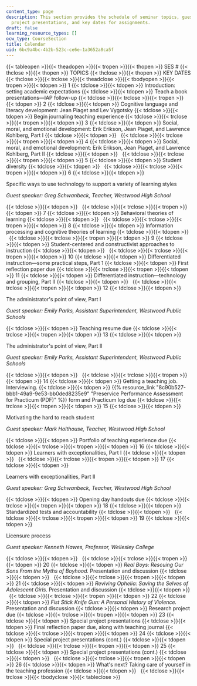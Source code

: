```yaml
---
content_type: page
description: This section provides the schedule of seminar topics, guest speakers,
  project presentations, and key dates for assignments.
draft: false
learning_resource_types: []
ocw_type: CourseSection
title: Calendar
uid: 6bc9a4bc-4b2b-523c-ce6e-1a3652a8ca5f
---
```

{{< tableopen >}}{{< theadopen >}}{{< tropen >}}{{< thopen >}}
SES #
{{< thclose >}}{{< thopen >}}
TOPICS
{{< thclose >}}{{< thopen >}}
KEY DATES
{{< thclose >}}{{< trclose >}}{{< theadclose >}}{{< tbodyopen >}}{{< tropen >}}{{< tdopen >}}
1
{{< tdclose >}}{{< tdopen >}}
Introduction: setting academic expectations
{{< tdclose >}}{{< tdopen >}}
Teach a book presentations—IAP follow-up
{{< tdclose >}}{{< trclose >}}{{< tropen >}}{{< tdopen >}}
2
{{< tdclose >}}{{< tdopen >}}
Cognitive language and literacy development: Jean Piaget and Lev Vygotsky
{{< tdclose >}}{{< tdopen >}}
Begin journaling teaching experience
{{< tdclose >}}{{< trclose >}}{{< tropen >}}{{< tdopen >}}
3
{{< tdclose >}}{{< tdopen >}}
Social, moral, and emotional development: Erik Erikson, Jean Piaget, and Lawrence Kohlberg, Part I
{{< tdclose >}}{{< tdopen >}}
 
{{< tdclose >}}{{< trclose >}}{{< tropen >}}{{< tdopen >}}
4
{{< tdclose >}}{{< tdopen >}}
Social, moral, and emotional development: Erik Erikson, Jean Piaget, and Lawrence Kohlberg, Part II
{{< tdclose >}}{{< tdopen >}}
 
{{< tdclose >}}{{< trclose >}}{{< tropen >}}{{< tdopen >}}
5
{{< tdclose >}}{{< tdopen >}}
Student diversity
{{< tdclose >}}{{< tdopen >}}
 
{{< tdclose >}}{{< trclose >}}{{< tropen >}}{{< tdopen >}}
6
{{< tdclose >}}{{< tdopen >}}

Specific ways to use technology to support a variety of learning styles

*Guest speaker: Greg Schwanbeck, Teacher, Westwood High School*

{{< tdclose >}}{{< tdopen >}}
 
{{< tdclose >}}{{< trclose >}}{{< tropen >}}{{< tdopen >}}
7
{{< tdclose >}}{{< tdopen >}}
Behavioral theories of learning
{{< tdclose >}}{{< tdopen >}}
 
{{< tdclose >}}{{< trclose >}}{{< tropen >}}{{< tdopen >}}
8
{{< tdclose >}}{{< tdopen >}}
Information processing and cognitive theories of learning
{{< tdclose >}}{{< tdopen >}}
 
{{< tdclose >}}{{< trclose >}}{{< tropen >}}{{< tdopen >}}
9
{{< tdclose >}}{{< tdopen >}}
Student-centered and constructivist approaches to instruction
{{< tdclose >}}{{< tdopen >}}
 
{{< tdclose >}}{{< trclose >}}{{< tropen >}}{{< tdopen >}}
10
{{< tdclose >}}{{< tdopen >}}
Differentiated instruction—some practical steps, Part 1
{{< tdclose >}}{{< tdopen >}}
First reflection paper due
{{< tdclose >}}{{< trclose >}}{{< tropen >}}{{< tdopen >}}
11
{{< tdclose >}}{{< tdopen >}}
Differentiated instruction—technology and grouping, Part II
{{< tdclose >}}{{< tdopen >}}
 
{{< tdclose >}}{{< trclose >}}{{< tropen >}}{{< tdopen >}}
12
{{< tdclose >}}{{< tdopen >}}

The administrator's point of view, Part I

*Guest speaker: Emily Parks, Assistant Superintendent, Westwood Public Schools*

{{< tdclose >}}{{< tdopen >}}
Teaching resume due
{{< tdclose >}}{{< trclose >}}{{< tropen >}}{{< tdopen >}}
13
{{< tdclose >}}{{< tdopen >}}

The administrator's point of view, Part II

*Guest speaker: Emily Parks, Assistant Superintendent, Westwood Public Schools*

{{< tdclose >}}{{< tdopen >}}
 
{{< tdclose >}}{{< trclose >}}{{< tropen >}}{{< tdopen >}}
14
{{< tdclose >}}{{< tdopen >}}
Getting a teaching job. Interviewing.
{{< tdclose >}}{{< tdopen >}}
{{% resource_link "8c90b527-bbb1-49a9-9e53-bb0ded8235e9" "Preservice Performance Assessment for Practicum (PDF)" %}} form and Practicum log due
{{< tdclose >}}{{< trclose >}}{{< tropen >}}{{< tdopen >}}
15
{{< tdclose >}}{{< tdopen >}}

Motivating the hard to reach student

*Guest speaker: Mark Holthouse, Teacher, Westwood High School*

{{< tdclose >}}{{< tdopen >}}
Portfolio of teaching experience due
{{< tdclose >}}{{< trclose >}}{{< tropen >}}{{< tdopen >}}
16
{{< tdclose >}}{{< tdopen >}}
Learners with exceptionalities, Part I
{{< tdclose >}}{{< tdopen >}}
 
{{< tdclose >}}{{< trclose >}}{{< tropen >}}{{< tdopen >}}
17
{{< tdclose >}}{{< tdopen >}}

Learners with exceptionalities, Part II

*Guest speaker: Greg Schwanbeck, Teacher, Westwood High School*

{{< tdclose >}}{{< tdopen >}}
Opening day handouts due
{{< tdclose >}}{{< trclose >}}{{< tropen >}}{{< tdopen >}}
18
{{< tdclose >}}{{< tdopen >}}
Standardized tests and accountability
{{< tdclose >}}{{< tdopen >}}
 
{{< tdclose >}}{{< trclose >}}{{< tropen >}}{{< tdopen >}}
19
{{< tdclose >}}{{< tdopen >}}

Licensure process

*Guest speaker: Kenneth Hawes, Professor, Wellesley College*

{{< tdclose >}}{{< tdopen >}}
 
{{< tdclose >}}{{< trclose >}}{{< tropen >}}{{< tdopen >}}
20
{{< tdclose >}}{{< tdopen >}}
*Real Boys: Rescuing Our Sons From the Myths of Boyhood.* Presentation and discussion
{{< tdclose >}}{{< tdopen >}}
 
{{< tdclose >}}{{< trclose >}}{{< tropen >}}{{< tdopen >}}
21
{{< tdclose >}}{{< tdopen >}}
*Reviving Ophelia: Saving the Selves of Adolescent Girls.* Presentation and discussion
{{< tdclose >}}{{< tdopen >}}
 
{{< tdclose >}}{{< trclose >}}{{< tropen >}}{{< tdopen >}}
22
{{< tdclose >}}{{< tdopen >}}
*Fist Stick Knife Gun: A Personal History of Violence.* Presentation and discussion
{{< tdclose >}}{{< tdopen >}}
Research project due
{{< tdclose >}}{{< trclose >}}{{< tropen >}}{{< tdopen >}}
23
{{< tdclose >}}{{< tdopen >}}
Special project presentations
{{< tdclose >}}{{< tdopen >}}
Final reflection paper due, along with teaching journal
{{< tdclose >}}{{< trclose >}}{{< tropen >}}{{< tdopen >}}
24
{{< tdclose >}}{{< tdopen >}}
Special project presentations (cont.)
{{< tdclose >}}{{< tdopen >}}
 
{{< tdclose >}}{{< trclose >}}{{< tropen >}}{{< tdopen >}}
25
{{< tdclose >}}{{< tdopen >}}
Special project presentations (cont.)
{{< tdclose >}}{{< tdopen >}}
 
{{< tdclose >}}{{< trclose >}}{{< tropen >}}{{< tdopen >}}
26
{{< tdclose >}}{{< tdopen >}}
What's next? Taking care of yourself in the teaching profession
{{< tdclose >}}{{< tdopen >}}
 
{{< tdclose >}}{{< trclose >}}{{< tbodyclose >}}{{< tableclose >}}